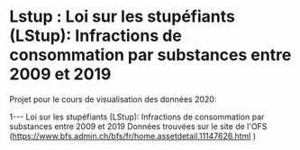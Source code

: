 # Lstup : Loi sur les stupéfiants (LStup): Infractions de consommation par substances entre 2009 et 2019

Projet pour le cours de visualisation des données 2020:

1---
Loi sur les stupéfiants (LStup): Infractions de consommation par substances entre 2009 et 2019
Données trouvées sur le site de l'OFS (https://www.bfs.admin.ch/bfs/fr/home.assetdetail.11147626.html )